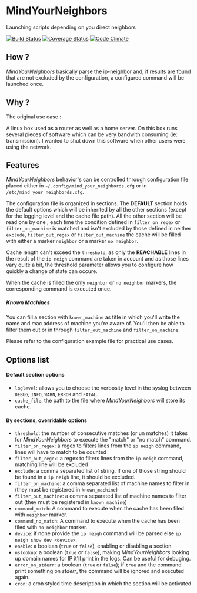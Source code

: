 # MindYourNeighbors

Launching scripts depending on you direct neighbors

[![Build Status](https://travis-ci.org/jaesivsm/MindYourNeighbors.svg?branch=master)](https://travis-ci.org/jaesivsm/MindYourNeighbors) [![Coverage Status](https://coveralls.io/repos/github/jaesivsm/MindYourNeighbors/badge.svg?branch=master)](https://coveralls.io/github/jaesivsm/MindYourNeighbors?branch=master) [![Code Climate](https://codeclimate.com/github/jaesivsm/MindYourNeighbors/badges/gpa.svg)](https://codeclimate.com/github/jaesivsm/MindYourNeighbors)

## How ?

*MindYourNeighbors* basically parse the ip-neighbor and, if results are found that are not excluded by the configuration, a configured command will be launched once.

## Why ?

The original use case :

A linux box used as a router as well as a home server. On this box runs several pieces of software which can be very bandwith consuming (ie: transmission).
I wanted to shut down this software when other users were using the network.

## Features

*MindYourNeighbors* behavior's can be controlled through configuration file placed either in `~/.config/mind_your_neighbords.cfg` or in `/etc/mind_your_neighbords.cfg`.

The configuration file is organized in sections. The **DEFAULT** section holds the default options which will be inherited by all the other sections (except for the logging level and the cache file path). All the other section will be read one by one ; each time the condition defined in `filter_on_regex` or `filter_on_machine` is matched and isn't excluded by those defined in neither `exclude`, `filter_out_regex` or `filter_out_machine` the cache will be filled with either a marker `neighbor` or a marker `no neighbor`.

Cache length can't exceed the `threshold`, as only the **REACHABLE** lines in the result of the `ip neigh` command are taken in account and as those lines vary quite a bit, the threshold parameter allows you to configure how quickly a change of state can occure.

When the cache is filled the only `neighbor` or `no neighbor` markers, the corresponding command is executed once.

##### Known Machines

You can fill a section with `known_machine` as title in which you'll write the name and mac address of machine you're aware of. You'll then be able to filter them out or in through `filter_out_machine` and `filter_on_machine`.

Please refer to the configuration example file for practical use cases.

## Options list

#### Default section options

 * `loglevel`: allows you to choose the verbosity level in the syslog between `DEBUG`, `INFO`, `WARN`, `ERROR` and `FATAL`.
 * `cache_file`: the path to the file where *MindYourNeighbors* will store its cache.

#### By sections, overridable options

 * `threshold`: the number of consecutive matches (or un matches) it takes for *MindYourNeighbors* to execute the "match" or "no match" command.
 * `filter_on_regex`: a regex to filters lines from the `ip neigh` command, lines will have to match to be counted
 * `filter_out_regex`: a regex to filters lines from the `ip neigh` command, matching line will be excluded
 * `exclude`: a comma separated list of string. If one of those string should be found in a `ip neigh` line, it should be excluded.
 * `filter_on_machine`: a comma separated list of machine names to filter in (they must be registered in `known_machine`)
 * `filter_out_machine`: a comma separated list of machine names to filter out (they must be registered in `known_machine`)
 * `command_match`: A command to execute when the cache has been filed with `neighbor` marker.
 * `command_no_match`: A command to execute when the cache has been filed with `no neighbor` marker.
 * `device`: if none provide the `ip neigh` command will be parsed else `ip neigh show dev <device>`.
 * `enable`: a boolean (`true` or `false`), enabling or disabling a section.
 * `nslookup`: a boolean (`true` or `false`), making *MindYourNeighbors* looking up domain names for IP it'll print in the logs. Can be useful for debuging.
 * `error_on_stderr`: a boolean (`true` or `false`); if `true` and the command print something on *stderr*, the command will be ignored and executed again.
 * `cron`: a cron styled time description in which the section will be activated

